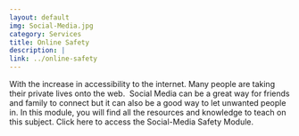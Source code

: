 ```yaml
---
layout: default
img: Social-Media.jpg
category: Services
title: Online Safety
description: |
link: ../online-safety
---
```

With the increase in accessibility to the internet. Many people are taking their private lives onto the web.  Social Media can be a great way for friends and family to connect but it can also be a good way to let unwanted people in. In this module, you will find all the resources and knowledge to teach on this subject. Click here to access the Social-Media Safety Module. 
